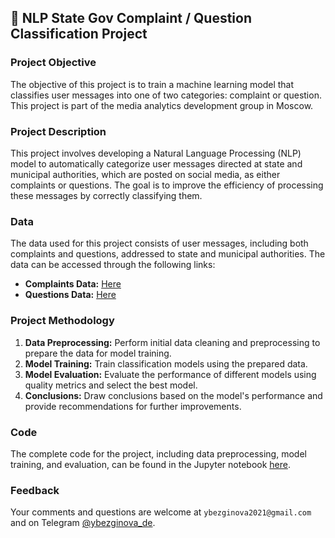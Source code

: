 ## 📝 **NLP State Gov Complaint / Question Classification Project**

### **Project Objective**
The objective of this project is to train a machine learning model that classifies user messages into one of two categories: complaint or question. This project is part of the media analytics development group in Moscow.

### **Project Description**
This project involves developing a Natural Language Processing (NLP) model to automatically categorize user messages directed at state and municipal authorities, which are posted on social media, as either complaints or questions. The goal is to improve the efficiency of processing these messages by correctly classifying them.

### **Data**
The data used for this project consists of user messages, including both complaints and questions, addressed to state and municipal authorities. The data can be accessed through the following links:
- **Complaints Data:** [Here](https://github.com/ybezginova2016/NLP_GovComplaintQuestionClassification/blob/main/questions_test.csv)
- **Questions Data:** [Here](https://github.com/ybezginova2016/NLP_GovComplaintQuestionClassification/blob/main/questions_test.csv)

### **Project Methodology**
1. **Data Preprocessing:** Perform initial data cleaning and preprocessing to prepare the data for model training.
2. **Model Training:** Train classification models using the prepared data.
3. **Model Evaluation:** Evaluate the performance of different models using quality metrics and select the best model.
4. **Conclusions:** Draw conclusions based on the model's performance and provide recommendations for further improvements.

### **Code**
The complete code for the project, including data preprocessing, model training, and evaluation, can be found in the Jupyter notebook [here](https://github.com/ybezginova2016/NLP_GovComplaintQuestionClassification/blob/main/main.ipynb).

### **Feedback**
Your comments and questions are welcome at `ybezginova2021@gmail.com` and on Telegram [@ybezginova_de](https://t.me/ybezginova).
